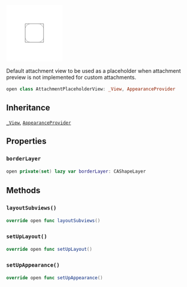 ![AttachmentPlaceholderView](../../../../../assets/AttachmentPlaceholderView_documentation.default-light.png)

Default attachment view to be used as a placeholder when attachment preview is not implemented for custom attachments.

``` swift
open class AttachmentPlaceholderView: _View, AppearanceProvider 
```

## Inheritance

[`_View`](../_View), [`AppearanceProvider`](../../Utils/AppearanceProvider)

## Properties

### `borderLayer`

``` swift
open private(set) lazy var borderLayer: CAShapeLayer 
```

## Methods

### `layoutSubviews()`

``` swift
override open func layoutSubviews() 
```

### `setUpLayout()`

``` swift
override open func setUpLayout() 
```

### `setUpAppearance()`

``` swift
override open func setUpAppearance() 
```

